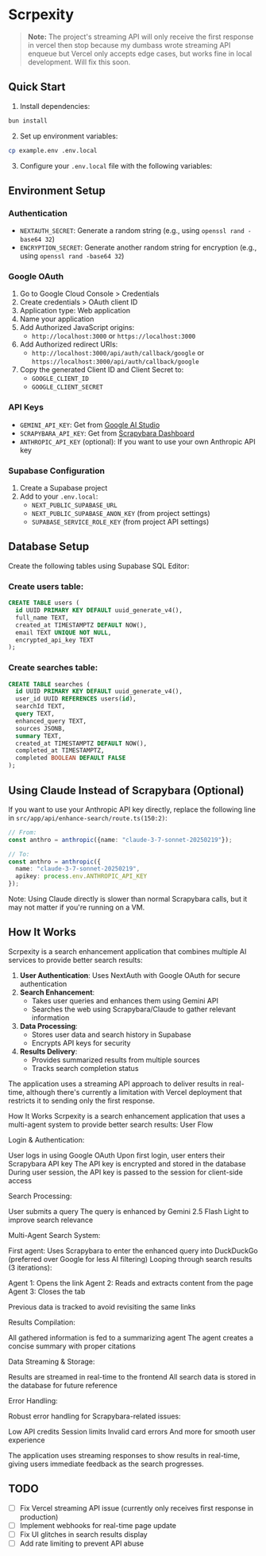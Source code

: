 # Scrpexity

> **Note:** The project's streaming API will only receive the first response in vercel then stop because my dumbass wrote streaming API enqueue but Vercel only accepts edge cases, but works fine in local development. Will fix this soon. 

## Quick Start

1. Install dependencies:
```bash
bun install
```

2. Set up environment variables:
```bash
cp example.env .env.local
```

3. Configure your `.env.local` file with the following variables:

## Environment Setup

### Authentication
- `NEXTAUTH_SECRET`: Generate a random string (e.g., using `openssl rand -base64 32`)
- `ENCRYPTION_SECRET`: Generate another random string for encryption (e.g., using `openssl rand -base64 32`)

### Google OAuth
1. Go to Google Cloud Console > Credentials
2. Create credentials > OAuth client ID
3. Application type: Web application
4. Name your application
5. Add Authorized JavaScript origins:
   - `http://localhost:3000` or `https://localhost:3000`
6. Add Authorized redirect URIs:
   - `http://localhost:3000/api/auth/callback/google` or `https://localhost:3000/api/auth/callback/google`
7. Copy the generated Client ID and Client Secret to:
   - `GOOGLE_CLIENT_ID`
   - `GOOGLE_CLIENT_SECRET`

### API Keys
- `GEMINI_API_KEY`: Get from [Google AI Studio](https://aistudio.google.com/app/u/3/apikey)
- `SCRAPYBARA_API_KEY`: Get from [Scrapybara Dashboard](https://scrapybara.com/dashboard)
- `ANTHROPIC_API_KEY` (optional): If you want to use your own Anthropic API key

### Supabase Configuration
1. Create a Supabase project
2. Add to your `.env.local`:
   - `NEXT_PUBLIC_SUPABASE_URL`
   - `NEXT_PUBLIC_SUPABASE_ANON_KEY` (from project settings)
   - `SUPABASE_SERVICE_ROLE_KEY` (from project API settings)

## Database Setup

Create the following tables using Supabase SQL Editor:

### Create users table:
```sql
CREATE TABLE users (
  id UUID PRIMARY KEY DEFAULT uuid_generate_v4(),
  full_name TEXT,
  created_at TIMESTAMPTZ DEFAULT NOW(),
  email TEXT UNIQUE NOT NULL,
  encrypted_api_key TEXT
);
```

### Create searches table:
```sql
CREATE TABLE searches (
  id UUID PRIMARY KEY DEFAULT uuid_generate_v4(),
  user_id UUID REFERENCES users(id),
  searchId TEXT,
  query TEXT,
  enhanced_query TEXT,
  sources JSONB,
  summary TEXT,
  created_at TIMESTAMPTZ DEFAULT NOW(),
  completed_at TIMESTAMPTZ,
  completed BOOLEAN DEFAULT FALSE
);
```

## Using Claude Instead of Scrapybara (Optional)

If you want to use your Anthropic API key directly, replace the following line in `src/app/api/enhance-search/route.ts(150:2)`:

```typescript
// From:
const anthro = anthropic({name: "claude-3-7-sonnet-20250219"});

// To:
const anthro = anthropic({
  name: "claude-3-7-sonnet-20250219",
  apikey: process.env.ANTHROPIC_API_KEY
});
```

Note: Using Claude directly is slower than normal Scrapybara calls, but it may not matter if you're running on a VM.

## How It Works

Scrpexity is a search enhancement application that combines multiple AI services to provide better search results:

1. **User Authentication**: Uses NextAuth with Google OAuth for secure authentication
2. **Search Enhancement**: 
   - Takes user queries and enhances them using Gemini API
   - Searches the web using Scrapybara/Claude to gather relevant information
3. **Data Processing**:
   - Stores user data and search history in Supabase
   - Encrypts API keys for security
4. **Results Delivery**:
   - Provides summarized results from multiple sources
   - Tracks search completion status

The application uses a streaming API approach to deliver results in real-time, although there's currently a limitation with Vercel deployment that restricts it to sending only the first response.

How It Works
Scrpexity is a search enhancement application that uses a multi-agent system to provide better search results:
User Flow

Login & Authentication:

User logs in using Google OAuth
Upon first login, user enters their Scrapybara API key
The API key is encrypted and stored in the database
During user session, the API key is passed to the session for client-side access


Search Processing:

User submits a query
The query is enhanced by Gemini 2.5 Flash Light to improve search relevance


Multi-Agent Search System:

First agent: Uses Scrapybara to enter the enhanced query into DuckDuckGo (preferred over Google for less AI filtering)
Looping through search results (3 iterations):

Agent 1: Opens the link
Agent 2: Reads and extracts content from the page
Agent 3: Closes the tab


Previous data is tracked to avoid revisiting the same links


Results Compilation:

All gathered information is fed to a summarizing agent
The agent creates a concise summary with proper citations


Data Streaming & Storage:

Results are streamed in real-time to the frontend
All search data is stored in the database for future reference


Error Handling:

Robust error handling for Scrapybara-related issues:

Low API credits
Session limits
Invalid card errors
And more for smooth user experience





The application uses streaming responses to show results in real-time, giving users immediate feedback as the search progresses.

## TODO

- [ ] Fix Vercel streaming API issue (currently only receives first response in production)
- [ ] Implement webhooks for real-time page update
- [ ] Fix UI glitches in search results display
- [ ] Add rate limiting to prevent API abuse